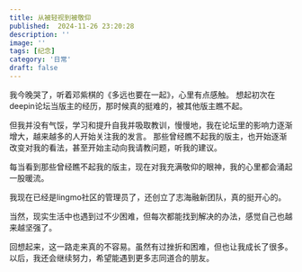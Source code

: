```yaml
---
title: 从被轻视到被敬仰
published:  2024-11-26 23:20:28
description: ''
image: ''
tags: [纪念]
category: '日常'
draft: false 
---
```


我今晚哭了，听着邓紫棋的《多远也要在一起》，心里有点感触。
想起初次在deepin论坛当版主的经历，那时候真的挺难的，被其他版主瞧不起。

但我并没有气馁，学习和提升自我并吸取教训，慢慢地，我在论坛里的影响力逐渐增大，越来越多的人开始关注我的发言。
那些曾经瞧不起我的版主，也开始逐渐改变对我的看法，甚至开始主动向我请教问题，听我的建议。

每当看到那些曾经瞧不起我的版主，现在对我充满敬仰的眼神，我的心里都会涌起一股暖流。

我现在已经是lingmo社区的管理员了，还创立了志海融新团队，真的挺开心的。

当然，现实生活中也遇到过不少困难，但每次都能找到解决的办法，感觉自己也越来越坚强了。

回想起来，这一路走来真的不容易。虽然有过挫折和困难，但也让我成长了很多。以后，我还会继续努力，希望能遇到更多志同道合的朋友。

